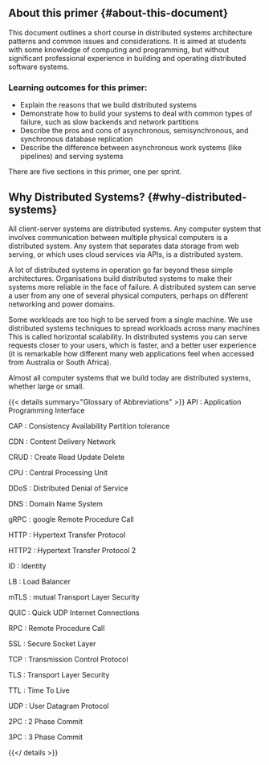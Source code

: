 <!--forhugo
+++
title="Distributed Software Systems Architecture"
+++
forhugo-->

## About this primer {#about-this-document}

This document outlines a short course in distributed systems architecture patterns and common issues and considerations. It is aimed at students with some knowledge of computing and programming, but without significant professional experience in building and operating distributed software systems.

### Learning outcomes for this primer:

- Explain the reasons that we build distributed systems
- Demonstrate how to build your systems to deal with common types of failure, such as slow backends and network partitions
- Describe the pros and cons of asynchronous, semisynchronous, and synchronous database replication
- Describe the difference between asynchronous work systems (like pipelines) and serving systems

There are five sections in this primer, one per sprint.

## Why Distributed Systems? {#why-distributed-systems}

All client-server systems are distributed systems. Any computer system that involves communication between multiple physical computers is a distributed system. Any system that separates data storage from web serving, or which uses cloud services via APIs, is a distributed system.

A lot of distributed systems in operation go far beyond these simple architectures. Organisations build distributed systems to make their systems more reliable in the face of failure. A distributed system can serve a user from any one of several physical computers, perhaps on different networking and power domains.

Some workloads are too high to be served from a single machine. We use distributed systems techniques to spread workloads across many machines This is called horizontal scalability. In distributed systems you can serve requests closer to your users, which is faster, and a better user experience (it is remarkable how different many web applications feel when accessed from Australia or South Africa).

Almost all computer systems that we build today are distributed systems, whether large or small.

{{< details summary="Glossary of Abbreviations" >}}
API
: Application Programming Interface

CAP
: Consistency Availability Partition tolerance

CDN
: Content Delivery Network

CRUD
: Create Read Update Delete

CPU
: Central Processing Unit

DDoS
: Distributed Denial of Service

DNS
: Domain Name System

gRPC
: google Remote Procedure Call

HTTP
: Hypertext Transfer Protocol

HTTP2
: Hypertext Transfer Protocol 2

ID
: Identity

LB
: Load Balancer

mTLS
: mutual Transport Layer Security

QUIC
: Quick UDP Internet Connections

RPC
: Remote Procedure Call

SSL
: Secure Socket Layer

TCP
: Transmission Control Protocol

TLS
: Transport Layer Security

TTL
: Time To Live

UDP
: User Datagram Protocol

2PC
: 2 Phase Commit

3PC
: 3 Phase Commit

{{</ details >}}
